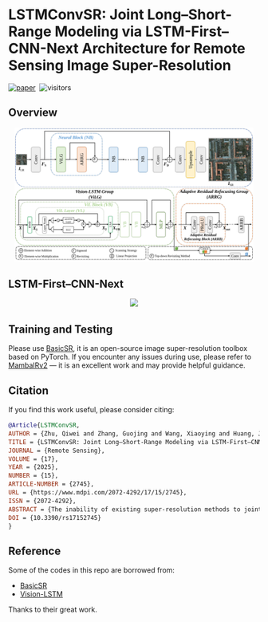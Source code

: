 # LSTMConvSR: Joint Long–Short-Range Modeling via LSTM-First–CNN-Next Architecture for Remote Sensing Image Super-Resolution

<div align="left">

[![paper](https://img.shields.io/badge/Remote%20Sens.%202025,%2017(15),%202745-3A7138)](https://doi.org/10.3390/rs17152745)&nbsp;
![visitors](https://visitor-badge.laobi.icu/badge?page_id=Doswin/LSTMConvSR)

</div>

## Overview

<p align="center">
    <img src="https://github.com/Doswin/LSTMConvSR/blob/main/Overview.svg" width=95%>
<p>

## LSTM-First–CNN-Next

<p align="center">
    <img src="https://github.com/Doswin/LSTMConvSR/blob/main/LSTM-First%E2%80%93CNN-Next.svg" width=95%>
<p>

## Training and Testing

Please use [BasicSR](https://github.com/XPixelGroup/BasicSR), it is an open-source image super-resolution toolbox based on PyTorch.
If you encounter any issues during use, please refer to [MambaIRv2](https://github.com/csguoh/MambaIR) — it is an excellent work and may provide helpful guidance.

## Citation 

If you find this work useful, please consider citing:

```bibtex
@Article{LSTMConvSR,
AUTHOR = {Zhu, Qiwei and Zhang, Guojing and Wang, Xiaoying and Huang, Jianqiang},
TITLE = {LSTMConvSR: Joint Long–Short-Range Modeling via LSTM-First–CNN-Next Architecture for Remote Sensing Image Super-Resolution},
JOURNAL = {Remote Sensing},
VOLUME = {17},
YEAR = {2025},
NUMBER = {15},
ARTICLE-NUMBER = {2745},
URL = {https://www.mdpi.com/2072-4292/17/15/2745},
ISSN = {2072-4292},
ABSTRACT = {The inability of existing super-resolution methods to jointly model short-range and long-range spatial dependencies in remote sensing imagery limits reconstruction efficacy. To address this, we propose LSTMConvSR, a novel framework inspired by top-down neural attention mechanisms. Our approach pioneers an LSTM-first–CNN-next architecture. First, an LSTM-based global modeling stage efficiently captures long-range dependencies via downsampling and spatial attention, achieving 80.3% lower FLOPs and 11× faster speed. Second, a CNN-based local refinement stage, guided by the LSTM’s attention maps, enhances details in critical regions. Third, a top-down fusion stage dynamically integrates global context and local features to generate the output. Extensive experiments on Potsdam, UAVid, and RSSCN7 benchmarks demonstrate state-of-the-art performance, achieving 33.94 dB PSNR on Potsdam with 2.4× faster inference than MambaIRv2.},
DOI = {10.3390/rs17152745}
}
```

## Reference

Some of the codes in this repo are borrowed from:  
- [BasicSR](https://github.com/XPixelGroup/BasicSR)  
- [Vision-LSTM](https://github.com/NX-AI/vision-lstm) 

Thanks to their great work.
